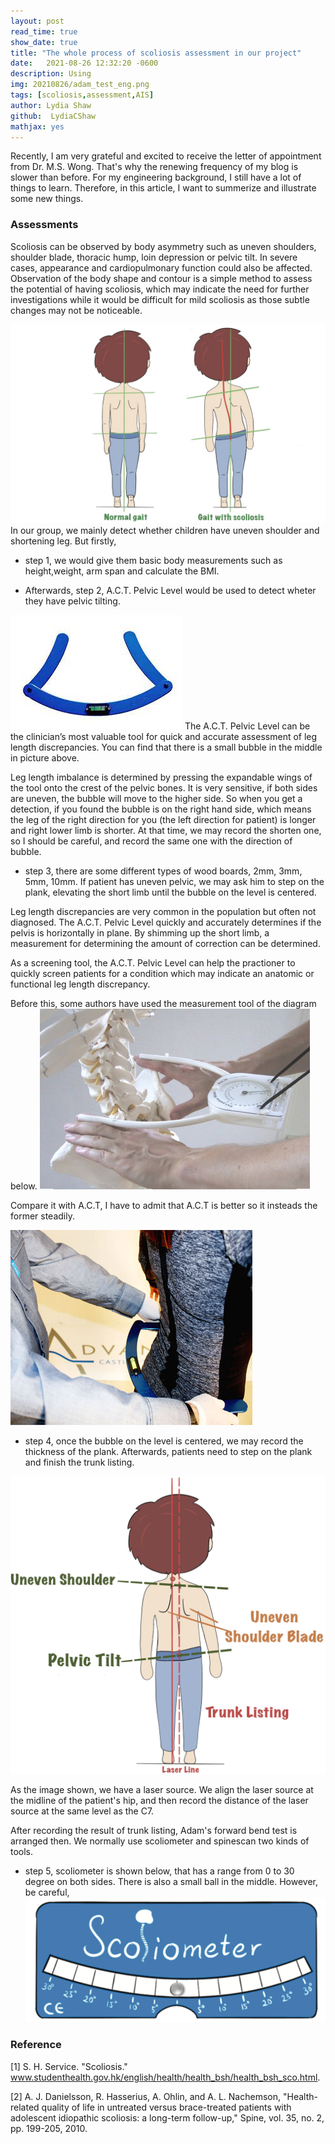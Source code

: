```yaml
---
layout: post
read_time: true
show_date: true
title: "The whole process of scoliosis assessment in our project"
date:   2021-08-26 12:32:20 -0600 
description: Using 
img: 20210826/adam_test_eng.png
tags: [scoliosis,assessment,AIS]
author: Lydia Shaw
github:  LydiaCShaw
mathjax: yes
---
```

Recently, I am very grateful and excited to receive the letter of appointment from Dr. M.S. Wong. That's why the renewing frequency of my blog is slower than before. For my engineering background, I still have a lot of things to learn. Therefore, in this article, I want to summerize and illustrate some new things.


### Assessments
Scoliosis can be observed by body asymmetry such as uneven shoulders, shoulder blade, thoracic hump, loin depression or pelvic tilt. In severe cases, appearance and cardiopulmonary function could also be affected. Observation of the body shape and contour is a simple method to assess the potential of having scoliosis, which may indicate the need for further investigations while it would be difficult for mild scoliosis as those subtle changes may not be noticeable.

![image](.\assets\img\posts\20210826\plevic.jpg)
In our group, we mainly detect whether children have uneven shoulder and shortening leg. But firstly, 
* step 1, we would give them basic body measurements such as height,weight, arm span and calculate the BMI.

* Afterwards, step 2, A.C.T. Pelvic Level would be used to detect wheter they have pelvic tilting.

![image](.\assets\img\posts\20210826\pelvic.jpg)
The A.C.T. Pelvic Level can be the clinician’s most valuable tool for quick and accurate assessment of leg length discrepancies. You can find that there is a small bubble in the middle in picture above. 

Leg length imbalance is determined by pressing the expandable wings of the tool onto the crest of the pelvic bones. It is very sensitive, if both sides are uneven, the bubble will move to the higher side. So when you get a detection, if you found the bubble is on the right hand side, which means the leg of the right direction for you (the left direction for patient) is longer and right lower limb is shorter. At that time, we may record the shorten one, so I should be careful, and record the same one with the direction of bubble.

* step 3, there are some different types of wood boards, 2mm, 3mm, 5mm, 10mm. If patient has uneven pelvic, we may ask him to step on the plank, elevating the short limb until the bubble on the level is centered. 

Leg length discrepancies are very common in the population but often not diagnosed. The A.C.T. Pelvic Level quickly and accurately determines if the pelvis is horizontally in plane. By shimming up the short limb, a measurement for determining the amount of correction can be determined. 

As a screening tool, the A.C.T. Pelvic Level can help the practioner to quickly screen patients for a condition which may indicate an anatomic or functional leg length discrepancy.

Before this, some authors have used the measurement tool of the diagram below.
![image](.\assets\img\posts\20210826\pelvicasse.jpg)

Compare it with A.C.T, I have to admit that A.C.T is better so it insteads the former steadily.

![image](.\assets\img\posts\20210826\ACT_Pelvic_387x312.jpg)

* step 4, once the bubble on the level is centered, we may record the thickness of the plank. Afterwards, patients need to step on the plank and finish the trunk listing.

![image](.\assets\img\posts\20210826\trunklisting.jpg)

As the image shown, we have a laser source. We align the laser source at the midline of the patient's hip, and then record the distance of the laser source at the same level as the C7.

After recording the result of trunk listing, Adam's forward bend test is arranged then. We normally use scoliometer and spinescan two kinds of tools. 

* step 5, scoliometer is shown below, that has a range from 0 to 30 degree on both sides. There is also a small ball in the middle. However, be careful, 
![image](.\assets\img\posts\20210826\scoliometer_with_bean.png)


### Reference
[1] S. H. Service. "Scoliosis." www.studenthealth.gov.hk/english/health/health_bsh/health_bsh_sco.html.

[2] A. J. Danielsson, R. Hasserius, A. Ohlin, and A. L. Nachemson, "Health-related quality of life in untreated versus brace-treated patients with adolescent idiopathic scoliosis: a long-term follow-up," Spine, vol. 35, no. 2, pp. 199-205, 2010.


 
 
